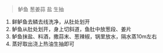 > 鲈鱼 葱姜蒜 盐 生抽

1. 鲜鲈鱼去鳞去线洗净，从肚处划开
2. 鲈鱼从肚处划开，身上切斜道，鱼肚中放葱段、姜片
3. 鲈鱼抹盐、料酒，撒蒜末、葱辣椒，锅里放水，隔水蒸10m左右
4. 蒸好取出浇上热油生抽即可